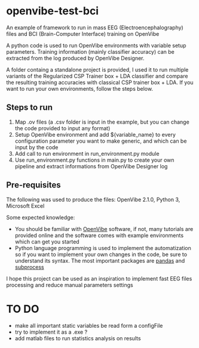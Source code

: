 # openvibe-test-bci
An example of framework to run in mass EEG (Electroencephalography) files and BCI (Brain-Computer Interface) training on OpenVibe

A python code is used to run OpenVibe environments with variable setup parameters. Training information (mainly classifier accuracy) can be extracted from the log produced by OpenVibe Designer.

A folder containg a standalone project is provided, I used it to run multiple variants of the Regularized CSP Trainer box + LDA classifier and compare the resulting training accuracies with classical CSP trainer box + LDA. If you want to run your own environments, follow the steps below.

## Steps to run

1. Map .ov files (a .csv folder is input in the example, but you can change the code provided to input any format)
2. Setup OpenVibe environment and add ${variable_name} to every configuration parameter you want to make generic, and which can be input by the code
3. Add call to run environment in run_environment.py module
4. Use run_environment.py functions in main.py to create your own pipeline and extract informations from OpenVibe Designer log

## Pre-requisites

The following was used to produce the files: OpenVibe 2.1.0, Python 3, Microsoft Excel

Some expected knowledge:
- You should be familiar with [OpenVibe](http://openvibe.inria.fr/) software, if not, many tutorials are provided online and the software comes with example environments which can get you started
- Python language programming is used to implement the automatization so if you want to implement your own changes in the code, be sure to understand its syntax. The most important packages are [pandas](https://pandas.pydata.org/) and [subprocess](https://docs.python.org/3/library/subprocess.html)

I hope this project can be used as an inspiration to implement fast EEG files processing and reduce manual parameters settings

# TO DO
- make all important static variables be read form a configFile
- try to implement it as a .exe ?
- add matlab files to run statistics analysis on results
